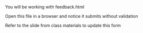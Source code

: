 You will be working with feedback.html

Open this file in a browser and notice it submits without validation

Refer to the slide from class materials to update this form